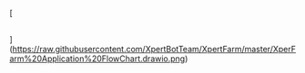 [<div class="mxgraph" style="max-width:100%;border:1px solid transparent;" data-mxgraph="{&quot;highlight&quot;:&quot;#0000ff&quot;,&quot;target&quot;:&quot;self&quot;,&quot;nav&quot;:true,&quot;resize&quot;:true,&quot;toolbar&quot;:&quot;zoom layers tags lightbox&quot;,&quot;edit&quot;:&quot;_blank&quot;,&quot;url&quot;:&quot;https://drive.google.com/uc?id=1lOVUWmsebiPj9y6OcXVGaJwn0Y4d97qH&amp;export=download&quot;}"></div>
<script type="text/javascript" src="https://viewer.diagrams.net/embed2.js?&fetch=https%3A%2F%2Fdrive.google.com%2Fuc%3Fid%3D1lOVUWmsebiPj9y6OcXVGaJwn0Y4d97qH%26export%3Ddownload"></script>
](https://raw.githubusercontent.com/XpertBotTeam/XpertFarm/master/XperFarm%20Application%20FlowChart.drawio.png)
